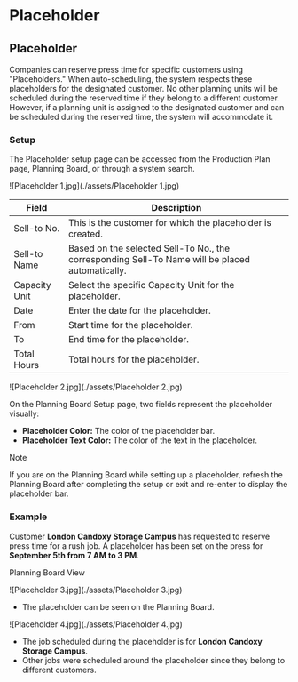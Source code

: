 # Placeholder

## Placeholder

Companies can reserve press time for specific customers using "Placeholders." When auto-scheduling, the system respects these placeholders for the designated customer. No other planning units will be scheduled during the reserved time if they belong to a different customer. However, if a planning unit is assigned to the designated customer and can be scheduled during the reserved time, the system will accommodate it.

### Setup

The Placeholder setup page can be accessed from the Production Plan page, Planning Board, or through a system search.

![Placeholder 1.jpg](./assets/Placeholder 1.jpg)


| **Field**       | **Description**                                                                                   |
|----------------|---------------------------------------------------------------------------------------------------|
| Sell-to No.    | This is the customer for which the placeholder is created.                                        |
| Sell-to Name   | Based on the selected Sell-To No., the corresponding Sell-To Name will be placed automatically.   |
| Capacity Unit  | Select the specific Capacity Unit for the placeholder.                                            |
| Date           | Enter the date for the placeholder.                                                               |
| From           | Start time for the placeholder.                                                                   |
| To             | End time for the placeholder.                                                                     |
| Total Hours    | Total hours for the placeholder.                                                                  |
                                 
![Placeholder 2.jpg](./assets/Placeholder 2.jpg)

On the Planning Board Setup page, two fields represent the placeholder visually:

- **Placeholder Color:** The color of the placeholder bar.
- **Placeholder Text Color:** The color of the text in the placeholder.

 Note

If you are on the Planning Board while setting up a placeholder, refresh the Planning Board after completing the setup or exit and re-enter to display the placeholder bar.

### Example

Customer **London Candoxy Storage Campus** has requested to reserve press time for a rush job. A placeholder has been set on the press for **September 5th from 7 AM to 3 PM**.

 Planning Board View

![Placeholder 3.jpg](./assets/Placeholder 3.jpg)

- The placeholder can be seen on the Planning Board.

![Placeholder 4.jpg](./assets/Placeholder 4.jpg)

- The job scheduled during the placeholder is for **London Candoxy Storage Campus**.
- Other jobs were scheduled around the placeholder since they belong to different customers.
